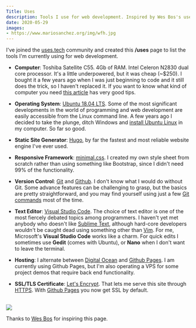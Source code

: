 ```yaml
---
Title: Uses
description: Tools I use for web development. Inspired by Wes Bos's uses.tech project.
date: 2020-05-29
images:
- https://www.mariosanchez.org/img/wfh.jpg
---
```


I've joined the [uses.tech](https://uses.tech) community and created this **/uses** page to list the tools I'm currently using for web development.

- **Computer**: Toshiba Satellite C55. 4Gb of RAM. Intel Celeron N2830 dual core processor.  It's a little underpowered, but it was cheap (~$250). I bought it a few years ago when I was just beginning to code and it still does the trick, so I haven't replaced it. If you want to know what kind of computer you need [this article](https://www.zdnet.com/article/which-computer-should-i-buy-how-to-find-the-ipad-chromebook-mac-or-windows-pc-thats-right-for-you/) has very good tips.

- **Operating System**: [Ubuntu 18.04 LTS](https://www.ubuntu.com/download/desktop). Some of the most significant developments in the world of programming and web development are easily accessible from the Linux command line. A few years ago I decided to take the plunge, ditch Windows and [install Ubuntu Linux](/ubuntu) in my computer. So far so good.

- **Static Site Generator**: [Hugo](https://gohugo.io), by far the fastest and most reliable website engine I've ever used.

- **Responsive Framework**: [minimal.css](/css/minimal.css). I created my own style sheet from scratch rather than using something like Bootstrap, since I didn't need 99% of the functionality. 

- **Version Control**: [Git](https://git-scm.com/) and [Github](https://github.com/mariobox). I don't know what I would do without Git. Some advance features can be challenging to grasp, but the basics are pretty straightforward, and you may find yourself using just a few [Git commands](/post/gcs/) most of the time. 

- **Text Editor**: [Visual Studio Code](https://code.visualstudio.com/). The choice of text editor is one of the most fiercely debated topics among programmers. I haven't yet met anybody who doesn't like [Sublime Text](https://sublimetext.com), although hard-core developers wouldn't be caught dead using something other than [Vim](https://vim.org). For me, Microsoft's **Visual Studio Code** works like a charm. For quick edits I sometimes use **Gedit** (comes with Ubuntu), or **Nano** when I don't want to leave the terminal.

- **Hosting**: I alternate between [Digital Ocean](https://digitalocean) and [Github Pages](https://pages.github.com/). I am currently using Github Pages, but I'm also operating a VPS for some project demos that require back end functionality.

- **SSL/TLS Certificate**: [Let's Encrypt](https://letsencrypt.org). That lets me serve this site through [HTTPS](../https/). With [Github Pages](https://pages.github.com) you now get SSL by default.
<br />

<img src="/img/wfh.jpg" class="gallery large">

Thanks to [Wes Bos](https://wesbos.com/uses) for inspiring this page.

